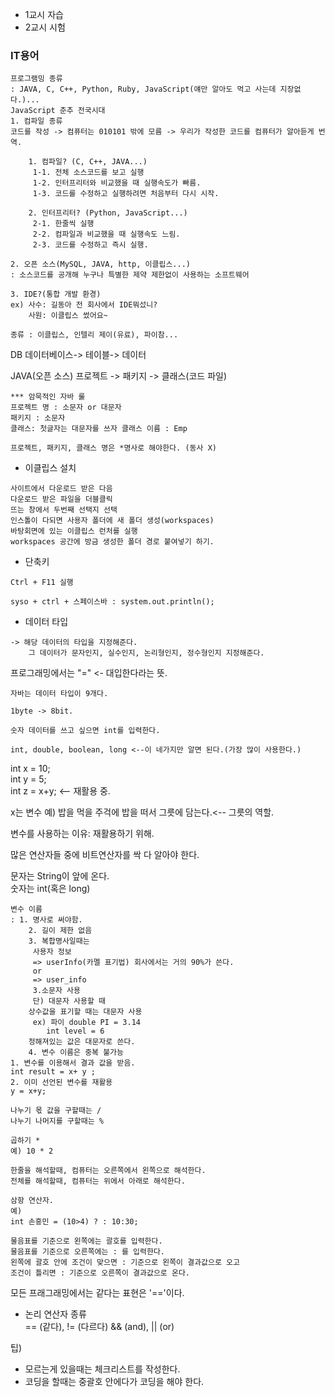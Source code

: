 - 1교시 자습
- 2교시 시험

### IT용어
```
프로그램밍 종류  
: JAVA, C, C++, Python, Ruby, JavaScript(얘만 알아도 먹고 사는데 지장없다.)...
JavaScript 춘추 전국시대
1. 컴파일 종류  
코드를 작성 -> 컴퓨터는 010101 밖에 모름 -> 우리가 작성한 코드를 컴퓨터가 알아듣게 번역.

    1. 컴파일? (C, C++, JAVA...)
     1-1. 전체 소스코드를 보고 실행
     1-2. 인터프리터와 비교했을 때 실행속도가 빠름.
     1-3. 코드를 수정하고 실행하려면 처음부터 다시 시작.

    2. 인터프리터? (Python, JavaScript...)
     2-1. 한줄씩 실행
     2-2. 컴파일과 비교했을 때 실행속도 느림.
     2-3. 코드를 수정하고 즉시 실행.

2. 오픈 소스(MySQL, JAVA, http, 이클립스...)  
: 소스코드를 공개해 누구나 특별한 제약 제한없이 사용하는 소프트웨어

3. IDE?(통합 개발 환경)  
ex) 사수: 길동아 전 회사에서 IDE뭐섰니?
    사원: 이클립스 썼어요~

종류 : 이클립스, 인텔리 제이(유료), 파이참...
```

DB
데이터베이스-> 테이블-> 데이터

JAVA(오픈 소스)
프로젝트 -> 패키지 -> 클래스(코드 파일)  
```
*** 암묵적인 자바 룰
프로젝트 명 : 소문자 or 대문자  
패키지 : 소문자  
클래스: 첫글자는 대문자를 쓰자 클래스 이름 : Emp

프로젝트, 패키지, 클래스 명은 *명사로 해야한다. (동사 X)
```
- 이클립스 설치
```
사이트에서 다운로드 받은 다음  
다운로드 받은 파일을 더블클릭  
뜨는 창에서 두번째 선택지 선택  
인스톨이 다되면 사용자 폴더에 새 폴더 생성(workspaces)  
바탕회면에 있는 이클립스 런처를 실행  
workspaces 공간에 방금 생성한 폴더 경로 붙여넣기 하기.
```
- 단축키  
```
Ctrl + F11 실행

syso + ctrl + 스페이스바 : system.out.println();
```
-  데이터 타입  
```
-> 해당 데이터의 타입을 지정해준다.
    그 데이터가 문자인지, 실수인지, 논리형인지, 정수형인지 지정해준다.
```

프로그래밍에서는 "=" <- 대입한다라는 뜻.
```
자바는 데이터 타입이 9개다.

1byte -> 8bit.

숫자 데이터를 쓰고 싶으면 int를 입력한다.

int, double, boolean, long <--이 네가지만 알면 된다.(가장 많이 사용한다.)
```

int x = 10;  
int y = 5;  
int z = x+y; <-- 재활용 중.

x는 변수
예) 밥을 먹을 주걱에 밥을 떠서 그릇에 담는다.<-- 그릇의 역할.

변수를 사용하는 이유: 재활용하기 위해.

많은 연산자들 중에 비트연산자를 싹 다 알아야 한다.

문자는 String이 앞에 온다.  
숫자는 int(혹은 long)

```
변수 이름  
: 1. 명사로 써야함.  
    2. 길이 제한 없음  
    3. 복합명사일때는   
     사용자 정보  
     => userInfo(카멜 표기법) 회사에서는 거의 90%가 쓴다.  
     or  
     => user_info  
     3.소문자 사용  
     단) 대문자 사용할 때  
    상수값을 표기할 때는 대문자 사용  
     ex) 파이 double PI = 3.14  
        int level = 6  
    정해져있는 값은 대문자로 쓴다.  
    4. 변수 이름은 중복 불가능
1. 변수를 이용해서 결과 값을 받음.
int result = x+ y ;
2. 이미 선언된 변수를 재활용
y = x+y;

나누기 몫 값을 구할때는 /  
나누기 나머지를 구할때는 %

곱하기 *  
예) 10 * 2
```
```
한줄을 해석할때, 컴퓨터는 오른쪽에서 왼쪽으로 해석한다.  
전체를 해석할때, 컴퓨터는 위에서 아래로 해석한다.
```

```
삼항 연산자.
예)  
int 손흥민 = (10>4) ? : 10:30;  

물음표를 기준으로 왼쪽에는 괄호를 입력한다.  
물음표를 기준으로 오른쪽에는 : 를 입력한다.  
왼쪽에 괄호 안에 조건이 맞으면 : 기준으로 왼쪽이 결과값으로 오고  
조건이 틀리면 : 기준으로 오른쪽이 결과값으로 온다.
```

모든 프래그래밍에서는 같다는 표현은 '=='이다.

- 논리 연산자 종류  
== (같다), != (다르다) && (and), || (or)
 
팁)  
- 모르는게 있을때는 체크리스트를 작성한다.  
- 코딩을 할때는 중괄호 안에다가 코딩을 해야 한다.
